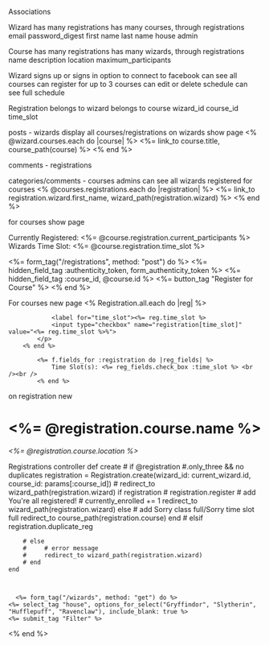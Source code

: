 Associations

Wizard
has many registrations
has many courses, through registrations
email
password_digest
first name
last name
house
admin


Course
has many registrations
has many wizards, through registrations
name
description
location
maximum_participants

Wizard
signs up or signs in 
option to connect to facebook
can see all courses
can register for up to 3 courses
can edit or delete schedule
can see full schedule


Registration
belongs to wizard
belongs to course
wizard_id
course_id
time_slot


posts - wizards
display all courses/registrations on wizards show page
<% @wizard.courses.each do |course| %>
  <%= link_to course.title, course_path(course) %>
<% end %>


comments - registrations



categories/comments - courses
admins can see all wizards registered for courses
  <% @courses.registrations.each do |registration| %>
    <%= link_to registration.wizard.first_name, wizard_path(registration.wizard) %>
  <% end %>
  
for courses show page

Currently Registered: <%= @course.registration.current_participants %> Wizards
Time Slot: <%= @course.registration.time_slot %>

<%= form_tag("/registrations", method: "post") do %>
    <%= hidden_field_tag :authenticity_token, form_authenticity_token %>
    <%= hidden_field_tag :course_id, @course.id %>
    <%= button_tag "Register for Course" %>
<% end %>


For courses new page
       <% Registration.all.each do |reg| %>
            
                <label for="time_slot"><%= reg.time_slot %>
                <input type="checkbox" name="registration[time_slot]" value="<%= reg.time_slot %>%">
            </p>
        <% end %>

            <%= f.fields_for :registration do |reg_fields| %>
                Time Slot(s): <%= reg_fields.check_box :time_slot %> <br /><br />
            <% end %>


on registration new
<h1><%= @registration.course.name %></h1>
<i><%= @registration.course.location %></i>

Registrations controller
    def create
        # if @registration #.only_three && no duplicates 
            registration = Registration.create(wizard_id: current_wizard.id, course_id: params[:course_id])
            # redirect_to wizard_path(registration.wizard)
            if registration 
                # registration.register
                # add You're all registered!
                # currently_enrolled += 1
                redirect_to wizard_path(registration.wizard)
            else
                # add Sorry class full/Sorry time slot full
                redirect_to course_path(registration.course)
            end
        # elsif registration.duplicate_reg


        # else
        #     # error message
        #     redirect_to wizard_path(registration.wizard)
        # end
    end



      <%= form_tag("/wizards", method: "get") do %>
    <%= select_tag "house", options_for_select("Gryffindor", "Slytherin", "Hufflepuff", "Ravenclaw"), include_blank: true %>
    <%= submit_tag "Filter" %>
  <% end %>

